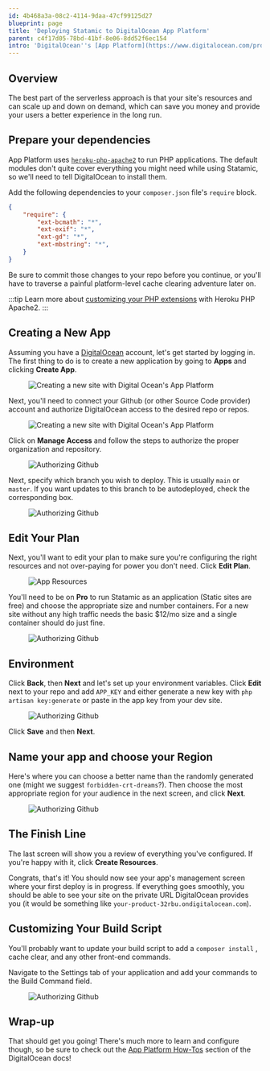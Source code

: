 ```yaml
---
id: 4b468a3a-08c2-4114-9daa-47cf99125d27
blueprint: page
title: 'Deploying Statamic to DigitalOcean App Platform'
parent: c4f17d05-78bd-41bf-8e06-8dd52f6ec154
intro: 'DigitalOcean''s [App Platform](https://www.digitalocean.com/products/app-platform) allows you to deploy and scale apps without having to manage servers. You''re billed per-project, depending on the resources you need.'
---
```

## Overview

The best part of the serverless approach is that your site's resources and can scale up and down on demand, which can save you money and provide your users a better experience in the long run.

## Prepare your dependencies

App Platform uses [`heroku-php-apache2`](https://devcenter.heroku.com/articles/php-support) to run PHP applications. The default modules don't quite cover everything you might need while using Statamic, so we'll need to tell DigitalOcean to install them.

Add the following dependencies to your `composer.json` file's `require` block.

```json
{
    "require": {
        "ext-bcmath": "*",
        "ext-exif": "*",
        "ext-gd": "*",
        "ext-mbstring": "*",
    }
}
```

Be sure to commit those changes to your repo before you continue, or you'll have to traverse a painful platform-level cache clearing adventure later on.

:::tip
Learn more about [customizing your PHP extensions](https://devcenter.heroku.com/articles/php-support#extensions) with Heroku PHP Apache2.
:::

## Creating a New App

Assuming you have a [DigitalOcean](https://m.do.co/c/6469827e2269) account, let's get started by logging in. The first thing to do is to create a new application by going to **Apps** and clicking **Create App**.

<figure>
    <img src="/img/deploying/digital-ocean-app-platform/new-app-button.png" alt="Creating a new site with Digital Ocean's App Platform">
</figure>

Next, you'll need to connect your Github (or other Source Code provider) account and authorize DigitalOcean access to the desired repo or repos.

<figure>
    <img src="/img/deploying/digital-ocean-app-platform/creating-new-app.png" alt="Creating a new site with Digital Ocean's App Platform">
</figure>

Click on **Manage Access** and follow the steps to authorize the proper organization and repository.

<figure>
    <img src="/img/deploying/digital-ocean-app-platform/authorize-github.png" alt="Authorizing Github">
</figure>

Next, specify which branch you wish to deploy. This is usually `main` or `master`. If you want updates to this branch to be autodeployed, check the corresponding box.

<figure>
    <img src="/img/deploying/digital-ocean-app-platform/repo-and-branch.png" alt="Authorizing Github">
</figure>

## Edit Your Plan

Next, you'll want to edit your plan to make sure you're configuring the right resources and not over-paying for power you don't need. Click **Edit Plan**.

<figure>
    <img src="/img/deploying/digital-ocean-app-platform/resources.png" alt="App Resources">
</figure>

You'll need to be on **Pro** to run Statamic as an application (Static sites are free) and choose the appropriate size and number containers. For a new site without any high traffic needs the basic $12/mo size and a single container should do just fine.

<figure>
    <img src="/img/deploying/digital-ocean-app-platform/edit-plan.png" alt="Authorizing Github">
</figure>

## Environment

Click **Back**, then **Next** and let's set up your environment variables. Click **Edit** next to your repo and add `APP_KEY` and either generate a new key with `php artisan key:generate` or paste in the app key from your dev site.

<figure>
    <img src="/img/deploying/digital-ocean-app-platform/env-vars.png" alt="Authorizing Github">
</figure>

Click **Save** and then **Next**.

## Name your app and choose your Region

Here's where you can choose a better name than the randomly generated one (might we suggest `forbidden-crt-dreams`?). Then choose the most appropriate region for your audience in the next screen, and click **Next**.

<figure>
    <img src="/img/deploying/digital-ocean-app-platform/info-region.png" alt="Authorizing Github">
</figure>

## The Finish Line

The last screen will show you a review of everything you've configured. If you're happy with it, click **Create Resources**.

Congrats, that's it! You should now see your app's management screen where your first deploy is in progress. If everything goes smoothly, you should be able to see your site on the private URL DigitalOcean provides you (it would be something like `your-product-32rbu.ondigitalocean.com`).

## Customizing Your Build Script

You'll probably want to update your build script to add a `composer install` , cache clear, and any other front-end commands.

Navigate to the Settings tab of your application and add your commands to the Build Command field.

<figure>
    <img src="/img/deploying/digital-ocean-app-platform/build-command.png" alt="Authorizing Github">
</figure>

## Wrap-up

That should get you going! There's much more to learn and configure though, so be sure to check out the  [App Platform How-Tos](https://docs.digitalocean.com/products/app-platform/how-to/) section of the DigitalOcean docs!
